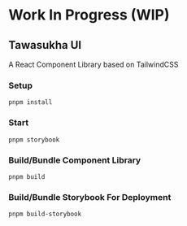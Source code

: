 # Work In Progress (WIP)

## Tawasukha UI

A React Component Library based on TailwindCSS

### Setup

`pnpm install`

### Start

`pnpm storybook`

### Build/Bundle Component Library

`pnpm build`

### Build/Bundle Storybook For Deployment

`pnpm build-storybook`
